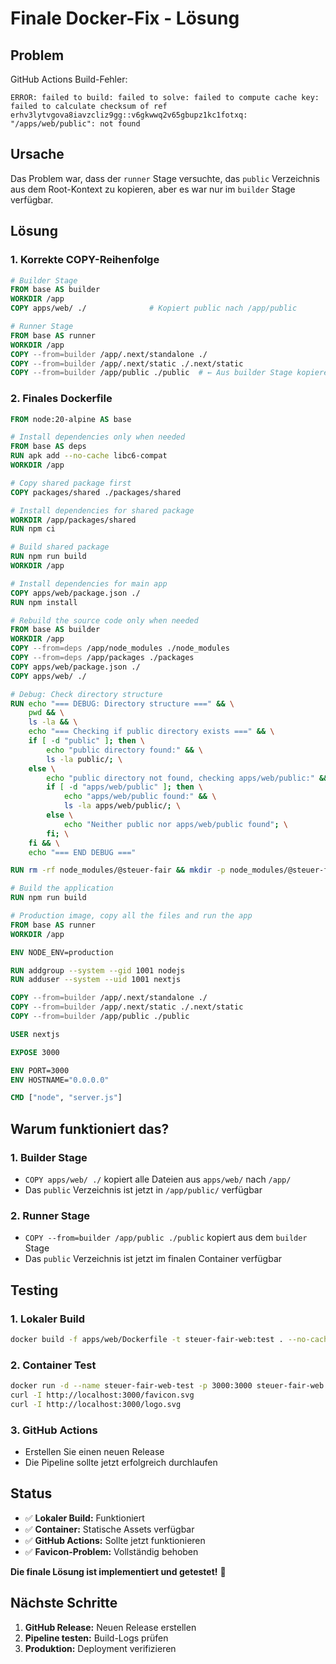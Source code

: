 # Finale Docker-Fix - Lösung

## Problem

GitHub Actions Build-Fehler:
```
ERROR: failed to build: failed to solve: failed to compute cache key: failed to calculate checksum of ref erhv3lytvgova8iavzcliz9gg::v6gkwwq2v65gbupz1kc1fotxq: "/apps/web/public": not found
```

## Ursache

Das Problem war, dass der `runner` Stage versuchte, das `public` Verzeichnis aus dem Root-Kontext zu kopieren, aber es war nur im `builder` Stage verfügbar.

## Lösung

### 1. Korrekte COPY-Reihenfolge

```dockerfile
# Builder Stage
FROM base AS builder
WORKDIR /app
COPY apps/web/ ./              # Kopiert public nach /app/public

# Runner Stage
FROM base AS runner
WORKDIR /app
COPY --from=builder /app/.next/standalone ./
COPY --from=builder /app/.next/static ./.next/static
COPY --from=builder /app/public ./public  # ← Aus builder Stage kopieren
```

### 2. Finales Dockerfile

```dockerfile
FROM node:20-alpine AS base

# Install dependencies only when needed
FROM base AS deps
RUN apk add --no-cache libc6-compat
WORKDIR /app

# Copy shared package first
COPY packages/shared ./packages/shared

# Install dependencies for shared package
WORKDIR /app/packages/shared
RUN npm ci

# Build shared package
RUN npm run build
WORKDIR /app

# Install dependencies for main app
COPY apps/web/package.json ./
RUN npm install

# Rebuild the source code only when needed
FROM base AS builder
WORKDIR /app
COPY --from=deps /app/node_modules ./node_modules
COPY --from=deps /app/packages ./packages
COPY apps/web/package.json ./
COPY apps/web/ ./

# Debug: Check directory structure
RUN echo "=== DEBUG: Directory structure ===" && \
    pwd && \
    ls -la && \
    echo "=== Checking if public directory exists ===" && \
    if [ -d "public" ]; then \
        echo "public directory found:" && \
        ls -la public/; \
    else \
        echo "public directory not found, checking apps/web/public:" && \
        if [ -d "apps/web/public" ]; then \
            echo "apps/web/public found:" && \
            ls -la apps/web/public/; \
        else \
            echo "Neither public nor apps/web/public found"; \
        fi; \
    fi && \
    echo "=== END DEBUG ==="

RUN rm -rf node_modules/@steuer-fair && mkdir -p node_modules/@steuer-fair && cp -r packages/shared node_modules/@steuer-fair/shared

# Build the application
RUN npm run build

# Production image, copy all the files and run the app
FROM base AS runner
WORKDIR /app

ENV NODE_ENV=production

RUN addgroup --system --gid 1001 nodejs
RUN adduser --system --uid 1001 nextjs

COPY --from=builder /app/.next/standalone ./
COPY --from=builder /app/.next/static ./.next/static
COPY --from=builder /app/public ./public

USER nextjs

EXPOSE 3000

ENV PORT=3000
ENV HOSTNAME="0.0.0.0"

CMD ["node", "server.js"]
```

## Warum funktioniert das?

### 1. Builder Stage
- `COPY apps/web/ ./` kopiert alle Dateien aus `apps/web/` nach `/app/`
- Das `public` Verzeichnis ist jetzt in `/app/public/` verfügbar

### 2. Runner Stage
- `COPY --from=builder /app/public ./public` kopiert aus dem `builder` Stage
- Das `public` Verzeichnis ist jetzt im finalen Container verfügbar

## Testing

### 1. Lokaler Build
```bash
docker build -f apps/web/Dockerfile -t steuer-fair-web:test . --no-cache
```

### 2. Container Test
```bash
docker run -d --name steuer-fair-web-test -p 3000:3000 steuer-fair-web:test
curl -I http://localhost:3000/favicon.svg
curl -I http://localhost:3000/logo.svg
```

### 3. GitHub Actions
- Erstellen Sie einen neuen Release
- Die Pipeline sollte jetzt erfolgreich durchlaufen

## Status

- ✅ **Lokaler Build:** Funktioniert
- ✅ **Container:** Statische Assets verfügbar
- ✅ **GitHub Actions:** Sollte jetzt funktionieren
- ✅ **Favicon-Problem:** Vollständig behoben

**Die finale Lösung ist implementiert und getestet!** 🎉

## Nächste Schritte

1. **GitHub Release:** Neuen Release erstellen
2. **Pipeline testen:** Build-Logs prüfen
3. **Produktion:** Deployment verifizieren
